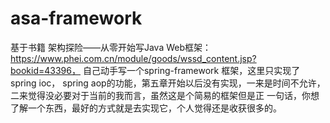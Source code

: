 # asa-framework
基于书籍 架构探险——从零开始写Java Web框架：https://www.phei.com.cn/module/goods/wssd_content.jsp?bookid=43396， 自己动手写一个spring-framework
框架，这里只实现了spring ioc， spring aop的功能，第五章开始以后没有实现，一来是时间不允许，二来觉得没必要对于当前的我而言，虽然这是个简易的框架但是正
一句话，你想了解一个东西，最好的方式就是去实现它，个人觉得还是收获很多的。
